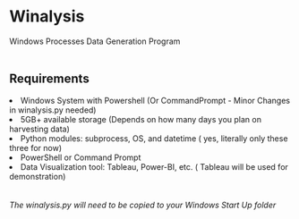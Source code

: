 # Winalysis
Windows Processes Data Generation Program
<br>
<br>
<h2>Requirements</h2>
<li>Windows System with Powershell (Or CommandPrompt - Minor Changes in winalysis.py needed)</li>
<li>5GB+ available storage (Depends on how many days you plan on harvesting data)</li>
<li>Python modules: subprocess, OS, and datetime ( yes, literally only these three for now)</li>
<li>PowerShell or Command Prompt</li>
<li>Data Visualization tool: Tableau, Power-BI, etc. ( Tableau will be used for demonstration)</li>
<br>
<br>
<i>The winalysis.py will need to be copied to your Windows Start Up folder</i>

